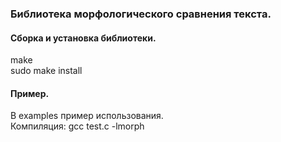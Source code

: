 ### Библиотека морфологического сравнения текста.

#### Сборка и установка библиотеки.
make  
sudo make install

#### Пример.
В examples пример использования.  
Компиляция: gcc test.c -lmorph
